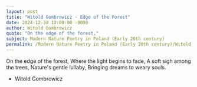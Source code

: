 ```yaml
---
layout: post
title: "Witold Gombrowicz - Edge of the Forest"
date: 2024-12-30 12:00:00 -0000
author: Witold Gombrowicz
quote: "On the edge of the forest,"
subject: Modern Nature Poetry in Poland (Early 20th century)
permalink: /Modern Nature Poetry in Poland (Early 20th century)/Witold Gombrowicz/Witold Gombrowicz - Edge of the Forest
---
```


On the edge of the forest,
Where the light begins to fade,
A soft sigh among the trees,
Nature's gentle lullaby,
Bringing dreams to weary souls.

- Witold Gombrowicz
